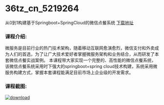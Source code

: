 # 36tz_cn_5219264
从0到1构建基于Springboot+SpringCloud的微信点餐系统
[下载地址](http://www.36tz.cn/article/5219264 "下载地址")
### 课程介绍:
微服务是目前行业的热门技术架构，随着移动互联网愈演愈烈，微信支付和外卖成为人们的首选，为了让广大技术爱好者掌握微服务架构和业务结合，从而研发了本套微信点餐实战案例。
本课程带大家实现一个完整的、高性能的微信点餐系统，该微信点餐系统采用时下强大的springboot+spring cloud技术构建，系统采用微服务构建方式，掌握本套课程能满足目前市场上企业级的开发需求。

### 课程截图:
[![download](http://36tz.cn/muke_img/2021_03_2-114.png "下载地址")](http://www.36tz.cn "下载地址")
